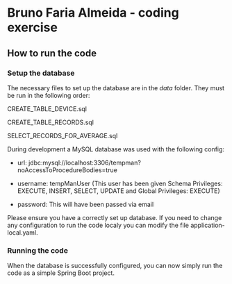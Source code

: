 # Bruno Faria Almeida - coding exercise
## How to run the code
### Setup the database
The necessary files to set up the database are in the <i>data</i> folder. They must be run in the following order:

CREATE_TABLE_DEVICE.sql

CREATE_TABLE_RECORDS.sql

SELECT_RECORDS_FOR_AVERAGE.sql

During development a MySQL database was used with the following config:

- url: jdbc:mysql://localhost:3306/tempman?noAccessToProcedureBodies=true

- username: tempManUser (This user has been given Schema Privileges: EXECUTE, INSERT, SELECT, UPDATE and Global Privileges: EXECUTE)

- password: This will have been passed via email

Please ensure you have a correctly set up database. If you need to change any configuration to run the code localy you can modify
the file application-local.yaml.

### Running the code
When the database is successfully configured, you can now simply run the code as a simple Spring Boot project.
